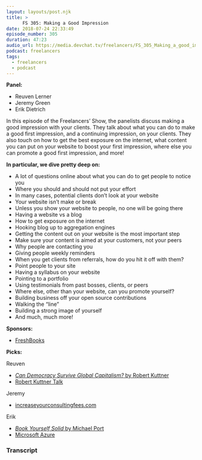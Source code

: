 ```yaml
---
layout: layouts/post.njk
title: >
      FS 305: Making a Good Impression
date: 2018-07-24 22:33:49
episode_number: 305
duration: 47:23
audio_url: https://media.devchat.tv/freelancers/FS_305_Making_a_good_impression.mp3
podcast: freelancers
tags: 
  - freelancers
  - podcast
---
```


 **Panel:**

- Reuven Lerner
- Jeremy Green
- Erik Dietrich

In this episode of the Freelancers’ Show, the panelists discuss making a good impression with your clients. They talk about what you can do to make a good first impression, and a continuing impression, on your clients. They also touch on how to get the best exposure on the internet, what content you can put on your website to boost your first impression, where else you can promote a good first impression, and more!

**In particular, we dive pretty deep on:**

- A lot of questions online about what you can do to get people to notice you
- Where you should and should not put your effort
- In many cases, potential clients don’t look at your website
- Your website isn’t make or break
- Unless you show your website to people, no one will be going there
- Having a website vs a blog
- How to get exposure on the internet
- Hooking blog up to aggregation engines
- Getting the content out on your website is the most important step
- Make sure your content is aimed at your customers, not your peers
- Why people are contacting you
- Giving people weekly reminders
- When you get clients from referrals, how do you hit it off with them?
- Point people to your site
- Having a syllabus on your website
- Pointing to a portfolio
- Using testimonials from past bosses, clients, or peers
- Where else, other than your website, can you promote yourself?
- Building business off your open source contributions
- Walking the “line”
- Building a strong image of yourself
- And much, much more!

**Sponsors:**

- [FreshBooks](https://www.freshbooks.com/invoice?ref=11731&utm_source=pbm&utm_medium=affiliate-program&utm_influencer=419364&utm_campaign=podcast-influencers)

**Picks:**

Reuven

- [_Can Democracy Survive Global Capitalism?_ by Robert Kuttner](https://www.amazon.com/gp/product/0393609936/ref=ox_sc_act_title_1)
- [Robert Kuttner Talk](http://www.slate.com/articles/podcasts/live_at_politics/2018/06/robert_kuttner_wonders_whether_democracy_can_survive_global_capitalism.html)

Jeremy

- [increaseyourconsultingfees.com](https://www.remarq.io/consulting-value/)

Erik

- [_Book Yourself Solid_ by Michael Port](https://www.amazon.com/Book-Yourself-Solid-Reliable-Marketing/dp/0470643471)
- [Microsoft Azure](https://azure.microsoft.com/en-us/)


### Transcript


